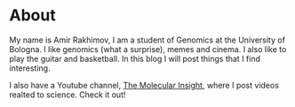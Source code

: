 # About

My name is Amir Rakhimov, I am a student of Genomics at the University of Bologna. I like genomics (what a surprise), memes and cinema. I also like to play the guitar and basketball. In this blog I will post things that I find interesting. 

I also have a Youtube channel, [The Molecular Insight](https://www.youtube.com/channel/UChHK9BvxI0r2lDsVVwN84Dw), where I post videos realted to science. Check it out!
